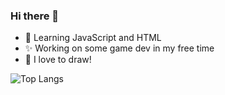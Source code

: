   ### Hi there 👋
  
- 🌱 Learning JavaScript and HTML
- ✨ Working on some game dev in my free time
- 🔭 I love to draw!

![Top Langs](https://github-readme-stats.vercel.app/api/top-langs/?username=ad-auroram&layout=compact&theme=omni)

<!--
**ad-auroram/ad-auroram** is a ✨ _special_ ✨ repository because its `README.md` (this file) appears on your GitHub profile.

Here are some ideas to get you started:

- 🔭 I’m currently working on ...
- 🌱 I’m currently learning ...
- 👯 I’m looking to collaborate on ...
- 🤔 I’m looking for help with ...
- 💬 Ask me about ...
- 📫 How to reach me: ...
- 😄 Pronouns: ...
- ⚡ Fun fact: ...
-->
